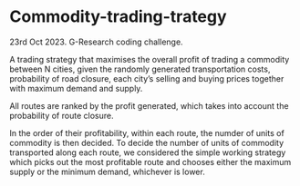 # Commodity-trading-trategy
23rd Oct 2023. G-Research coding challenge. 

A trading strategy that maximises the overall profit of trading a commodity between N cities, given the randomly generated transportation costs, probability of road closure, each city’s selling and buying prices together with maximum demand and supply. 

All routes are ranked by the profit generated, which takes into account the probability of route closure. 

In the order of their profitability, within each route, the numder of units of commodity is then decided. To decide the number of units of commodity transported along each route, we considered the simple working strategy which picks out the most profitable route and chooses either the maximum supply or the minimum demand, whichever is lower. 
